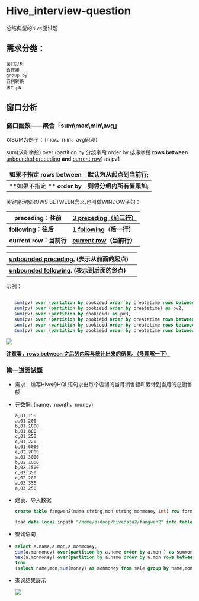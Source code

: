# Hive_interview-question
总结典型的hive面试题
## 需求分类：
    窗口分析
    自连接
    group by
    行列转换
    求TopN



## 窗口分析

### 窗口函数——聚合「sum\max\min\avg」

以SUM为例子：（max、min、avg同理）

 sum(求和字段) over (partition by 分组字段 order by 排序字段 **rows between** <u>unbounded preceding</u> **and** <u>current row</u>) as pv1

| **如果不指定** **rows** **between** | 默认为从起点到当前行;     |
| ----------------------------------- | ------------------------- |
| **如果不指定 ** **order**  **by**   | **则将分组内所有值累加;** |

关键是理解ROWS BETWEEN含义,也叫做WINDOW子句：

| preceding：往前         | <u>3 preceding（前三行）</u>     |
| ----------------------- | -------------------------------- |
| **following：往后**     | **<u>1 following</u>（后一行）** |
| **current row：当前行** | **<u>current row</u>（当前行）** |

| <u>unbounded preceding.</u>         (表示从前面的起点)       |      |
| ------------------------------------------------------------ | ---- |
| **<u>unbounded following</u>.           (表示到后面的终点)** |      |

示例：

```sql

   sum(pv) over (partition by cookieid order by createtime rows between unbounded preceding and current row) as pv1, 
   sum(pv) over (partition by cookieid order by createtime) as pv2, 
   sum(pv) over (partition by cookieid) as pv3, 
   sum(pv) over (partition by cookieid order by createtime rows between 3 preceding and current row) as pv4, 
   sum(pv) over (partition by cookieid order by createtime rows between 3 preceding and 1 following) as pv5, 
   sum(pv) over (partition by cookieid order by createtime rows between current row and unbounded following) as pv6

```

![](/Users/zhangyanbo/Downloads/sum.png)

<u>**注意看，rows between 之后的内容与统计出来的结果。（多理解一下）**</u>

### 第一道面试题

- 需求：编写Hive的HQL语句求出每个店铺的当月销售额和累计到当月的总销售额

- 元数据. (name，month，money)

  ```
  a,01,150
  a,01,200
  b,01,1000
  b,01,800
  c,01,250
  c,01,220
  b,01,6000
  a,02,2000
  a,02,3000
  b,02,1000
  b,02,1500
  c,02,350
  c,02,280
  a,03,350
  a,03,250
  ```

- 建表、导入数据

  ```sql
  create table fangwen2(name string,mon string,monmoney int) row format delimited fields terminated by ",";
  
  load data local inpath "/home/hadoop/hivedata2/fangwen2" into table fangwen2;
  ```

- 查询语句

- ```sql
  select a.name,a.mon,a.monmoney,
  sum(a.monmoney) over(partition by a.name order by a.mon ) as summoney,
  max(a.monmoney) over(partition by a.name order by a.mon rows between unbounded preceding and current row) as maxmoney
  from
  (select name,mon,sum(money) as monmoney from sale group by name,mon) a;
  
  ```

- 查询结果展示

  ![](/Users/zhangyanbo/Downloads/sum1.png)

